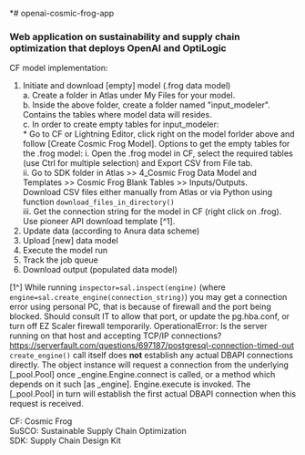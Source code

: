 *# openai-cosmic-frog-app
### Web application on sustainability and supply chain optimization that deploys OpenAI and OptiLogic 

CF model implementation: 

1. Initiate and download [empty] model (.frog data model) <br>
    a. Create a folder in Atlas under My Files for your model. <br>
    b. Inside the above folder, create a folder named "input_modeler". Contains the tables where model data will resides. <br>
    c. In order to create empty tables for input_modeler: <br>
       * Go to CF or Lightning Editor, click right on the model forlder above and follow [Create Cosmic Frog Model]. 
         Options to get the empty tables for the .frog model: 
            i. Open the .frog model in CF, select the required tables (use Ctrl for multiple selection) and Export CSV from File tab. <br>
            ii. Go to SDK folder in Atlas >> 4_Cosmic Frog Data Model and Templates >> Cosmic Frog Blank Tables >> Inputs/Outputs. <br>
            Download CSV files either manually from Atlas or via Python using function `download_files_in_directory()` <br>
            iii. Get the connection string for the model in CF (right click on .frog). Use pioneer API download template [^1]. <br>
3. Update data (according to Anura data scheme) <br>
4. Upload [new] data model <br>
5. Execute the model run <br>
6. Track the job queue <br>
7. Download output (populated data model) <br>

[1^] While running `inspector=sal.inspect(engine)` (where `engine=sal.create_engine(connection_string)`) you may get a connection error using personal PC, that is because of firewall and the port being blocked. Should consult IT to allow that port, or update the pg.hba.conf, or turn off EZ Scaler firewall temporarily.
OperationalError: Is the server running on that host and accepting TCP/IP connections?
https://serverfault.com/questions/697187/postgresql-connection-timed-out <br>
`create_engine()` call itself does **not** establish any actual DBAPI connections directly. The object instance will
request a connection from the underlying [_pool.Pool] once _engine.Engine.connect is called, or a method which depends on it
such [as _engine]. Engine.execute is invoked. The [_pool.Pool] in turn will establish the first actual DBAPI connection when this request
is received.

CF: Cosmic Frog <br> 
SuSCO: Sustainable Supply Chain Optimization <br>
SDK: Supply Chain Design Kit <br>
